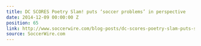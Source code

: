 ```yaml
---
title: DC SCORES Poetry Slam! puts ‘soccer problems’ in perspective
date: 2014-12-09 00:00:00 Z
position: 65
link: http://www.soccerwire.com/blog-posts/dc-scores-poetry-slam-puts-soccer-problems-in-perspective/?loc=psw#Dec8
source: SoccerWire.com
---
```


